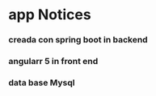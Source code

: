 # app Notices
### creada con spring boot in backend 
### angularr 5 in front end 
### data base Mysql 
